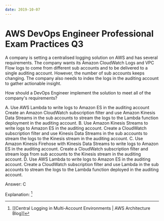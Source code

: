```yaml
---
date: 2019-10-07
---
```

# AWS DevOps Engineer Professional Exam Practices Q3

A company is setting a centralised logging solution on AWS and has several requirements. The company wants its Amazon CloudWatch Logs and VPC Flow logs to come from different sub accounts and to be delivered to a single auditing account. However, the number of sub accounts keeps changing. The company also needs to index the logs in the auditing account to gather actionable insight.

How should a DevOps Engineer implement the solution to meet all of the company's requirements?


A. Use AWS Lambda to write logs to Amazon ES in the auditing account Create an Amazon CloudWatch subscription filter and use Amazon Kinesis Data Streams in the sub accounts to stream the logs to the Lambda function deployment in the auditing account.
B. Use Amazon Kinesis Streams to write logs to Amazon ES in the auditing account. Create a CloudWatch subscription filter and use Kinesis Data Streams in the sub accounts to stream the logs to the Kinesis stream in the auditing account.
C. Use Amazon Kinesis Firehose with Kinesis Data Streams to write logs to Amazon ES in the auditing account. Create a CloudWatch subscription filter and stream logs from sub accounts to the Kinesis stream in the auditing account.
D. Use AWS Lambda to write logs to Amazon ES in the auditing account. Create a CloudWatch subscription filter and use Lambda in the sub accounts to stream the logs to the Lambda function deployed in the auditing account.

Answer: C

Explanation: [^54A8F709430E]


[^54A8F709430E]: [[Central Logging in Multi-Account Environments | AWS Architecture Blog]]
